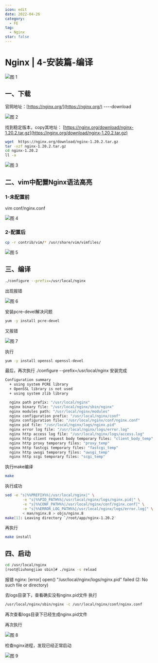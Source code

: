 ```yaml
---
icon: edit
date: 2022-04-26
category:
  - FE
tag:
  - Nginx
star: false
---
```


# Nginx | 4-安装篇-编译

![图 1](https://cdn.liuhongjiao.cn/images/2023/02/10/nginx-install/1675993369530.png)  


## 一、下载
官网地址：[https://nginx.org/](https://nginx.org/)  ----download 

![图 2](https://cdn.liuhongjiao.cn/images/2023/02/10/nginx-install/1675993407167.png)  


找到稳定版本，copy其地址： [https://nginx.org/download/nginx-1.20.2.tar.gz](https://nginx.org/download/nginx-1.20.2.tar.gz) 
```bash
wget  https://nginx.org/download/nginx-1.20.2.tar.gz 
tar -xzf nginx-1.20.2.tar.gz
cd nginx-1.20.2
ll -a 
```

![图 3](https://cdn.liuhongjiao.cn/images/2023/02/10/nginx-install/1675993435502.png)  


## 二、vim中配置Nginx语法高亮
### 1-未配置前
vim conf/nginx.conf

![图 4](https://cdn.liuhongjiao.cn/images/2023/02/10/nginx-install/1675993464124.png)  


### 2-配置后
```bash
cp -r contrib/vim/* /usr/share/vim/vimfiles/
```
![图 5](https://cdn.liuhongjiao.cn/images/2023/02/10/nginx-install/1675993487839.png)  


## 三、编译
```bash
./configure --prefix=/usr/local/nginx
```
出现报错

![图 6](https://cdn.liuhongjiao.cn/images/2023/02/10/nginx-install/1675993518114.png)  


安装pcre-devel解决问题
```bash
yum -y install pcre-devel
```
又报错

![图 7](https://cdn.liuhongjiao.cn/images/2023/02/10/nginx-install/1675993540085.png)  


执行
```bash
yum -y install openssl openssl-devel
```
最后，再次执行 ./configure --prefix=/usr/local/nginx  安装完成

```bash
Configuration summary
  + using system PCRE library
  + OpenSSL library is not used
  + using system zlib library

  nginx path prefix: "/usr/local/nginx"
  nginx binary file: "/usr/local/nginx/sbin/nginx"
  nginx modules path: "/usr/local/nginx/modules"
  nginx configuration prefix: "/usr/local/nginx/conf"
  nginx configuration file: "/usr/local/nginx/conf/nginx.conf"
  nginx pid file: "/usr/local/nginx/logs/nginx.pid"
  nginx error log file: "/usr/local/nginx/logs/error.log"
  nginx http access log file: "/usr/local/nginx/logs/access.log"
  nginx http client request body temporary files: "client_body_temp"
  nginx http proxy temporary files: "proxy_temp"
  nginx http fastcgi temporary files: "fastcgi_temp"
  nginx http uwsgi temporary files: "uwsgi_temp"
  nginx http scgi temporary files: "scgi_temp"
```
执行make编译
```bash
make
```
执行成功
```bash
sed -e "s|%%PREFIX%%|/usr/local/nginx|" \
        -e "s|%%PID_PATH%%|/usr/local/nginx/logs/nginx.pid|" \
        -e "s|%%CONF_PATH%%|/usr/local/nginx/conf/nginx.conf|" \
        -e "s|%%ERROR_LOG_PATH%%|/usr/local/nginx/logs/error.log|" \
        < man/nginx.8 > objs/nginx.8
make[1]: Leaving directory `/root/app/nginx-1.20.2'
```
再执行
```bash
make install
```
## 四、启动

```bash
cd /usr/local/nginx 
[root@liuhongjiao sbin]# ./nginx -s reload
```
报错
nginx: [error] open() "/usr/local/nginx/logs/nginx.pid" failed (2: No such file or directory)

去logs目录下，查看确实没有nginx.pid文件
执行
```bash
/usr/local/nginx/sbin/nginx -c /usr/local/nginx/conf/nginx.conf
```
再次查看logs目录下已经生成nginx.pid文件

再次执行 

![图 8](https://cdn.liuhongjiao.cn/images/2023/02/10/nginx-install/1675993560832.png)  

检查nginx进程，发现已经正常启动 

![图 9](https://cdn.liuhongjiao.cn/images/2023/02/10/nginx-install/1675993570627.png)  
